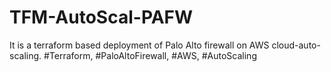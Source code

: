 # TFM-AutoScal-PAFW
It is a terraform based deployment of Palo Alto firewall on AWS cloud-auto-scaling. #Terraform, #PaloAltoFirewall, #AWS, #AutoScaling
